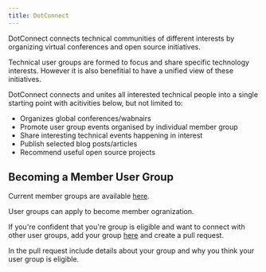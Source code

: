 ```yaml
---
title: DotConnect
---
```

DotConnect connects technical communities of different interests by organizing virtual conferences and open source initiatives.

Technical user groups are formed to focus and share specific technology interests. However it is also benefitial to have a unified view of these initiatives. 

DotConnect connects and unites all interested technical people into a single starting point with acitivities below, but not limited to:
* Organizes global conferences/wabnairs
* Promote user group events organised by individual member group
* Share interesting technical events happening in interest
* Publish selected blog posts/articles
* Recommend useful open source projects

## Becoming a Member User Group

Current member groups are available [here](/groups).

User groups can apply to become member ogranization. 

If you're confident that you're group is eligible and want to connect with other user groups, add your group [here](https://github.com/DotConnectOrg/DotConnectOrg.github.io/blob/master/member-groups/index.md) and create a pull request.

In the pull request include details about your group and why you think your user group is eligible.


